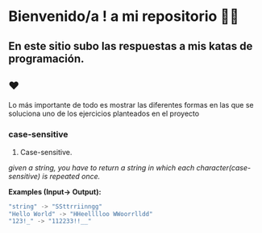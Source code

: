 # Bienvenido/a ! a mi repositorio 🎉🎆
## En este sitio subo las respuestas a mis katas de programación.
❤️
--- 
Lo más importante de todo es mostrar las diferentes formas en las que se soluciona uno de los ejercicios planteados en el proyecto

### case-sensitive
1. Case-sensitive.

*given a string, you have to return a string in which each character(case-sensitive) is repeated once.* 

**Examples (Input-> Output):**
``` C++
"string" -> "SSttrriinngg"
"Hello World" -> "HHeelllloo WWoorrlldd"
"123!_" -> "112233!!__"
```
